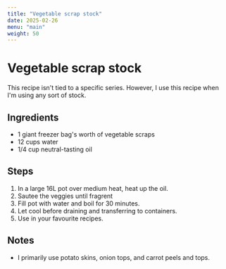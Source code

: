 ```yaml
---
title: "Vegetable scrap stock"
date: 2025-02-26
menu: "main"
weight: 50
---
```


# Vegetable scrap stock

This recipe isn't tied to a specific series. However, I use this recipe when I'm using any sort of stock.

## Ingredients

* 1 giant freezer bag's worth of vegetable scraps
* 12 cups water
* 1/4 cup neutral-tasting oil

## Steps

1. In a large 16L pot over medium heat, heat up the oil.
2. Sautee the veggies until fragrent
3. Fill pot with water and boil for 30 minutes.
4. Let cool before draining and transferring to containers.
5. Use in your favourite recipes.


## Notes
* I primarily use potato skins, onion tops, and carrot peels and tops.